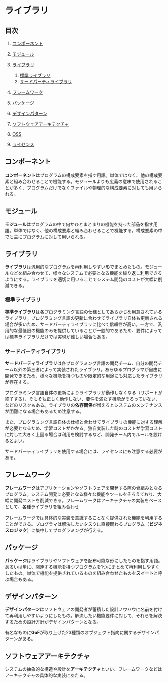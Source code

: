 # ライブラリ


## 目次

1. [コンポーネント](#コンポーネント)
1. [モジュール](#モジュール)
1. [ライブラリ](#ライブラリ-1)
	1. [標準ライブラリ](#標準ライブラリ)
	1. [サードパーティライブラリ](#サードパーティライブラリ)
1. [フレームワーク](#フレームワーク)
1. [パッケージ](#パッケージ)
1. [デザインパターン](#デザインパターン)
1. [ソフトウェアアーキテクチャ](#ソフトウェアアーキテクチャ)

1. [OSS](#oss)
1. [ライセンス](#ライセンス)


## コンポーネント

**コンポーネント**はプログラムの構成要素を指す用語。単体ではなく、他の構成要素と組み合わせることで機能する。モジュールよりも広義の意味で使用されることが多く、プログラムだけでなくファイルや物理的な構成要素に対しても用いられる。


## モジュール

**モジュール**はプログラムの中で何かひとまとまりの機能を持った部品を指す用語。単体ではなく、他の構成要素と組み合わせることで機能する。構成要素の中でも主にプログラムに対して用いられる。


## ライブラリ

**ライブラリ**は汎用的なプログラムを再利用しやすい形でまとめたもの。モジュールなどを組み合わせて、様々なシステムで必要となる機能を繰り返し利用できるようにする。ライブラリを適切に用いることでシステム開発のコストが大幅に削減できる。

### 標準ライブラリ

**標準ライブラリ**は各プログラミング言語の仕様としてあらかじめ用意されているライブラリ。プログラミング言語の更新に合わせてライブラリ自体も更新される場合が多いため、サードパーティライブラリに比べて信頼性が高い。一方で、汎用的な最低限の機能のみを提供していることが一般的であるため、要件によっては標準ライブラリだけでは実現が難しい場合もある。

### サードパーティライブラリ

**サードパーティライブラリ**は各プログラミング言語の開発チーム、自分の開発チーム以外の第三者によって実装されたライブラリ。あらゆるプログラマが自由に開発できるため、様々な機能を持つものや限定的な用途にも対応したライブラリが存在する。

プログラミング言語自体の更新によりライブラリが動作しなくなる（サポートが終了する）、そもそも正しく動作しない、要件を満たす機能がそろっていない、などのリスクもある。ライブラリの**依存関係**が増えるとシステムのメンテナンスが困難になる場合もあるため注意する。

また、プログラミング言語自体の仕様と合わせてライブラリの機能に対する理解が必要となるため、学習コストがかかる。独自実装した時のコストが学習コストに対して大きく上回る場合は利用を検討するなど、開発チーム内でルールを設けるとよい。

サードパーティライブラリを使用する場合には、ライセンスにも注意する必要がある。


## フレームワーク

**フレームワーク**はアプリケーションやソフトウェアを開発する際の骨組みとなるプログラム。システム開発に必要となる様々な機能やツールをそろえており、大幅に開発コストを削減できる。フレームワークはアーキテクチャの実装をベースとして、各種ライブラリを組み合わせ

フレームワークでは具体的な実装を意識することなく提供された機能を利用することができる。プログラマは解決したいタスクに直接関わるプログラム（**ビジネスロジック**）に集中してプログラミングが行える。


## パッケージ

**パッケージ**はライブラリやソフトウェアを配布可能な形にしたものを指す用語。あるいは単に、関連する機能を持つプログラムを1つにまとめて再利用しやすくしたもの。単体で機能を提供されているものを組み合わせたものを**スイート**と呼ぶ場合もある。


## デザインパターン

**デザインパターン**はソフトウェアの開発者が蓄積した設計ノウハウに名前を付けて再利用しやすいようにしたもの。解決したい機能要件に対して、それらを解決するための設計方針がデザインパターンとなる。

有名なものに**GoF**が取り上げた23種類のオブジェクト指向に関するデザインパターンがある。


## ソフトウェアアーキテクチャ

システムの抽象的な構造や設計を**アーキテクチャ**といい、フレームワークなどはアーキテクチャの具体的な実装にあたる。
